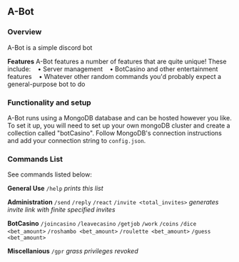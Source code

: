 ## A-Bot
### Overview
A-Bot is a simple discord bot

__Features__
A-Bot features a number of features that are quite unique! These include:
&nbsp;&nbsp;&nbsp;• Server management
&nbsp;&nbsp;&nbsp;• BotCasino and other entertainment features
&nbsp;&nbsp;&nbsp;• Whatever other random commands you'd probably expect a general-purpose bot to do
### Functionality and setup
A-Bot runs using a MongoDB database and can be hosted however you like. To set it up, you will need to set up your own mongoDB cluster and create a collection called "botCasino". Follow MongoDB's connection instructions and add your connection string to `config.json`.

### Commands List

See commands listed below:

__General Use__
`/help` *prints this list* 

__Administration__
`/send`
`/reply`
`/react`
`/invite <total_invites>` *generates invite link with finite specified invites*

__BotCasino__
`/joincasino`
`/leavecasino`
`/getjob`
`/work`
`/coins`
`/dice <bet_amount>`
`/roshambo <bet_amount>`
`/roulette <bet_amount>`
`/guess <bet_amount>`

__Miscellanious__
`/gpr` *grass privileges revoked*